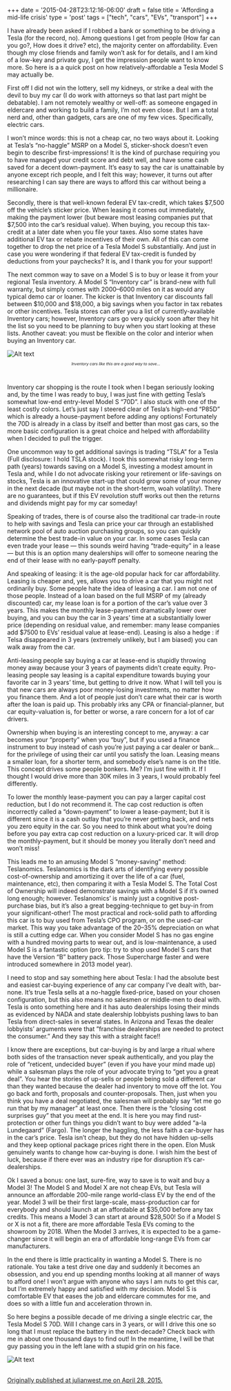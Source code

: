+++
date = '2015-04-28T23:12:16-06:00'
draft = false
title = 'Affording a mid-life crisis'
type = 'post'
tags = ["tech", "cars", "EVs", "transport"]
+++

I have already been asked if I robbed a bank or something to be driving a Tesla (for the record, no). Among questions I get from people (How far can you go?, How does it drive? etc), the majority center on affordability. Even though my close friends and family won’t ask for for details, and I am kind of a low-key and private guy, I get the impression people want to know more. So here is a a quick post on how relatively-affordable a Tesla Model S may actually be.<br />

First off I did not win the lottery, sell my kidneys, or strike a deal with the devil to buy my car (I do work with attorneys so that last part might be debatable). I am not remotely wealthy or well-off: as someone engaged in eldercare and working to build a family, I’m not even close. But I am a total nerd and, other than gadgets, cars are one of my few vices. Specifically, electric cars.<br />

I won’t mince words: this is not a cheap car, no two ways about it. Looking at Tesla’s “no-haggle” MSRP on a Model S, sticker-shock doesn’t even begin to describe first-impressions! It is the kind of purchase requiring you to have managed your credit score and debt well, and have some cash saved for a decent down-payment. It’s easy to say the car is unattainable by anyone except rich people, and I felt this way; however, it turns out after researching I can say there are ways to afford this car without being a millionaire.<br />

Secondly, there is that well-known federal EV tax-credit, which takes $7,500 off the vehicle’s sticker price. When leasing it comes out immediately, making the payment lower (but beware most leasing companies put that $7,500 into the car’s residual value). When buying, you recoup this tax-credit at a later date when you file your taxes. Also some states have additional EV tax or rebate incentives of their own. All of this can come together to drop the net price of a Tesla Model S substantially. And just in case you were wondering if that federal EV tax-credit is funded by deductions from your paychecks? It is, and I thank you for your support!<br />

The next common way to save on a Model S is to buy or lease it from your regional Tesla inventory. A Model S “Inventory car” is brand-new with full warranty, but simply comes with 2000–6000 miles on it as would any typical demo car or loaner. The kicker is that Inventory car discounts fall between $10,000 and $18,000, a big savings when you factor in tax rebates or other incentives. Tesla stores can offer you a list of currently-available Inventory cars; however, Inventory cars go very quickly soon after they hit the list so you need to be planning to buy when you start looking at these lists. Another caveat: you must be flexible on the color and interior when buying an Inventory car.<br />

<div>
  <img src="https://julianwest.me/Blog/posts/2015/Affording-a-mid-life-crisis/tesla-inventory.jpeg" alt="Alt text">
</div>
<div style="font-size: 9px;">
<p style="text-align: center;"><i>Inventory cars like this are a good way to save…</i></p>
</div><br />

Inventory car shopping is the route I took when I began seriously looking and, by the time I was ready to buy, I was just fine with getting Tesla’s somewhat low-end entry-level Model S “70D”. I also stuck with one of the least costly colors. Let’s just say I steered clear of Tesla’s high-end “P85D” which is already a house-payment before adding any options! Fortunately the 70D is already in a class by itself and better than most gas cars, so the more basic configuration is a great choice and helped with affordability when I decided to pull the trigger.<br />

One uncommon way to get additional savings is trading “TSLA” for a Tesla (Full disclosure: I hold TSLA stock). I took this somewhat risky long-term path (years) towards saving on a Model S, investing a modest amount in Tesla and, while I do not advocate risking your retirement or life-savings on stocks, Tesla is an innovative start-up that could grow some of your money in the next decade (but maybe not in the short-term, woah volatility). There are no guarantees, but if this EV revolution stuff works out then the returns and dividends might pay for my car someday!<br />

Speaking of trades, there is of course also the traditional car trade-in route to help with savings and Tesla can price your car through an established network pool of auto auction purchasing groups, so you can quickly determine the best trade-in value on your car. In some cases Tesla can even trade your lease — this sounds weird having “trade-equity” in a lease — but this is an option many dealerships will offer to someone nearing the end of their lease with no early-payoff penalty.<br />

And speaking of leasing: it is the age-old popular hack for car affordability. Leasing is cheaper and, yes, allows you to drive a car that you might not ordinarily buy. Some people hate the idea of leasing a car. I am not one of those people. Instead of a loan based on the full MSRP of my (already discounted) car, my lease loan is for a portion of the car’s value over 3 years. This makes the monthly lease-payment dramatically lower over buying, and you can buy the car in 3 years’ time at a substantially lower price (depending on residual value, and remember: many lease companies add $7500 to EVs’ residual value at lease-end). Leasing is also a hedge : if Telsa disappeared in 3 years (extremely unlikely, but I am biased) you can walk away from the car.<br />

Anti-leasing people say buying a car at lease-end is stupidly throwing money away because your 3 years of payments didn’t create equity. Pro-leasing people say leasing is a capital expenditure towards buying your favorite car in 3 years’ time, but getting to drive it now. What I will tell you is that new cars are always poor money-losing investments, no matter how you finance them. And a lot of people just don’t care what their car is worth after the loan is paid up. This probably irks any CPA or financial-planner, but car equity-valuation is, for better or worse, a rare concern for a lot of car drivers.<br />

Ownership when buying is an interesting concept to me, anyway: a car becomes your “property” when you “buy”, but if you used a finance instrument to buy instead of cash you’re just paying a car dealer or bank…for the privilege of using their car until you satisfy the loan. Leasing means a smaller loan, for a shorter term, and somebody else’s name is on the title. This concept drives some people bonkers. Me? I’m just fine with it. If I thought I would drive more than 30K miles in 3 years, I would probably feel differently.<br />

To lower the monthly lease-payment you can pay a larger capital cost reduction, but I do not recommend it. The cap cost reduction is often incorrectly called a “down-payment” to lower a lease-payment; but it is different since it is a cash outlay that you’re never getting back, and nets you zero equity in the car. So you need to think about what you’re doing before you pay extra cap cost reduction on a luxury-priced car. It will drop the monthly-payment, but it should be money you literally don’t need and won’t miss!<br />

This leads me to an amusing Model S “money-saving” method: Teslanomics. Teslanomics is the dark arts of identifying every possible cost-of-ownership and amortizing it over the life of a car (fuel, maintenance, etc), then comparing it with a Tesla Model S. The Total Cost of Ownership will indeed demonstrate savings with a Model S if it’s owned long enough; however. Teslanomics’ is mainly just a cognitive post-purchase bias, but it’s also a great begging-technique to get buy-in from your significant-other!
The most practical and rock-solid path to affording this car is to buy used from Tesla’s CPO program, or on the used-car market. This way you take advantage of the 20–35% depreciation on what is still a cutting edge car. When you consider Model S has no gas engine with a hundred moving parts to wear out, and is low-maintenance, a used Model S is a fantastic option (pro tip: try to shop used Model S cars that have the Version “B” battery pack. Those Supercharge faster and were introduced somewhere in 2013 model year).<br />

I need to stop and say something here about Tesla: I had the absolute best and easiest car-buying experience of any car company I’ve dealt with, bar-none. It’s true Tesla sells at a no-haggle fixed-price, based on your chosen configuration, but this also means no salesmen or middle-men to deal with. Tesla is onto something here and it has auto dealerships losing their minds as evidenced by NADA and state dealership lobbyists pushing laws to ban Tesla from direct-sales in several states. In Arizona and Texas the dealer lobbyists’ arguments were that ”franchise dealerships are needed to protect the consumer.” And they say this with a straight face!!<br />

I know there are exceptions, but car-buying is by and large a ritual where both sides of the transaction never speak authentically, and you play the role of “reticent, undecided buyer” (even if you have your mind made up) while a salesman plays the role of your advocate trying to “get you a great deal”. You hear the stories of up-sells or people being sold a different car than they wanted because the dealer had inventory to move off the lot. You go back and forth, proposals and counter-proposals. Then, just when you think you have a deal negotiated, the salesman will probably say “let me go run that by my manager” at least once. Then there is the “closing cost surprises guy” that you meet at the end. It is here you may find rust-protection or other fun things you didn’t want to buy were added “a-la Lundegaard” (Fargo). The longer the haggling, the less faith a car-buyer has in the car’s price. Tesla isn’t cheap, but they do not have hidden up-sells and they keep optional package prices right there in the open. Elon Musk genuinely wants to change how car-buying is done. I wish him the best of luck, because if there ever was an industry ripe for disruption it’s car-dealerships.<br />

Ok I saved a bonus: one last, sure-fire, way to save is to wait and buy a Model 3! The Model S and Model X are not cheap EVs, but Tesla will announce an affordable 200-mile range world-class EV by the end of the year. Model 3 will be their first large-scale, mass-production car for everybody and should launch at an affordable at $35,000 before any tax credits. This means a Model 3 can start at around $28,500! So if a Model S or X is not a fit, there are more affordable Tesla EVs coming to the showroom by 2018. When the Model 3 arrives, it is expected to be a game-changer since it will begin an era of affordable long-range EVs from car manufacturers.<br />

In the end there is little practicality in wanting a Model S. There is no rationale. You take a test drive one day and suddenly it becomes an obsession, and you end up spending months looking at all manner of ways to afford one! I won’t argue with anyone who says I am nuts to get this car, but I’m extremely happy and satisfied with my decision. Model S is comfortable EV that eases the job and eldercare commutes for me, and does so with a little fun and acceleration thrown in.<br />

So here begins a possible decade of me driving a single electric car, the Tesla Model S 70D. Will I change cars in 3 years, or will I drive this one so long that I must replace the battery in the next-decade? Check back with me in about one thousand days to find out! In the meantime, I will be that guy passing you in the left lane with a stupid grin on his face.<br />

<div>
  <img src="https://julianwest.me/Blog/posts/2015/Affording-a-mid-life-crisis/tesla-model-s-70d.jpeg" alt="Alt text">
</div><br />

<u>Originally published at julianwest.me on April 28, 2015.</i>